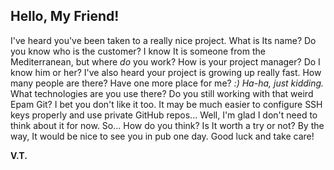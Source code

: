 
  ## Hello, My Friend!

  I've heard you've been taken to a really nice project. What is Its name?
Do you know who is the customer? I know It is someone from the Mediterranean, 
but where _do_ you work? How is your project manager? Do I know him or her?
I've also heard your project is growing up really fast. How many people are there?
Have one more place for me? _:) Ha-ha, just kidding._
  What technologies are you use there? Do you still working with that weird Epam Git?
I bet you don't like it too. It may be much easier to configure SSH keys properly 
and use private GitHub repos... Well, I'm glad I don't need to think about it for now.
  So... How do you think? Is It worth a try or not? 
By the way, It would be nice to see you in pub one day. 
Good luck and take care! 

  __**V.T.**__